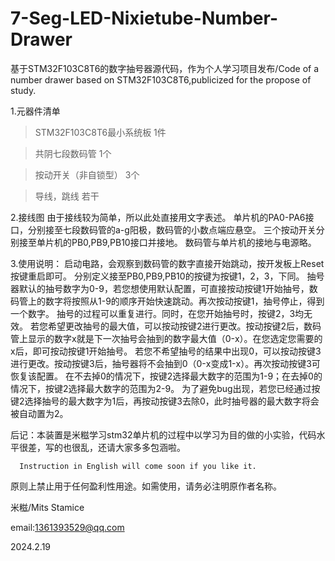 # 7-Seg-LED-Nixietube-Number-Drawer
基于STM32F103C8T6的数字抽号器源代码，作为个人学习项目发布/Code of a number drawer based on STM32F103C8T6,publicized for the propose of study.

1.元器件清单
>STM32F103C8T6最小系统板        1件

>共阴七段数码管                 1个

>按动开关（非自锁型）            3个

>导线，跳线                     若干

2.接线图
由于接线较为简单，所以此处直接用文字表述。
单片机的PA0-PA6接口，分别接至七段数码管的a-g阳极，数码管的小数点端应悬空。
三个按动开关分别接至单片机的PB0,PB9,PB10接口并接地。
数码管与单片机的接地与电源略。

3.使用说明：
启动电路，会观察到数码管的数字直接开始跳动，按开发板上Reset按键重启即可。
分别定义接至PB0,PB9,PB10的按键为按键1，2，3，下同。
抽号器默认的抽号数字为0-9，若您想使用默认配置，可直接按动按键1开始抽号，数码管上的数字将按照从1-9的顺序开始快速跳动。再次按动按键1，抽号停止，得到一个数字。
抽号的过程可以重复进行。同时，在您开始抽号时，按键2，3均无效。
若您希望更改抽号的最大值，可以按动按键2进行更改。按动按键2后，数码管上显示的数字x就是下一次抽号会抽到的数字最大值（0-x）。在您选定您需要的x后，即可按动按键1开始抽号。
若您不希望抽号的结果中出现0，可以按动按键3进行更改。按动按键3后，抽号器将不会抽到0（0-x变成1-x）。再次按动按键3可恢复该配置。
在不去掉0的情况下，按键2选择最大数字的范围为1-9；在去掉0的情况下，按键2选择最大数字的范围为2-9。
为了避免bug出现，若您已经通过按键2选择抽号的最大数字为1后，再按动按键3去除0，此时抽号器的最大数字将会被自动置为2。

后记：本装置是米糍学习stm32单片机的过程中以学习为目的做的小实验，代码水平很差，写的也很乱，还请大家多多包涵啦。

      Instruction in English will come soon if you like it.

原则上禁止用于任何盈利性用途。如需使用，请务必注明原作者名称。

米糍/Mits Stamice

email:1361393529@qq.com

2024.2.19
